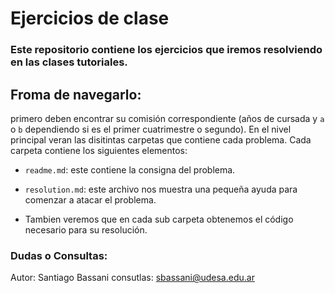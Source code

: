 # Ejercicios de clase
### Este repositorio contiene los ejercicios que iremos resolviendo en las clases tutoriales. 

## Froma de navegarlo:
primero deben encontrar su comisión correspondiente (años de cursada y `a` o `b` dependiendo si es el primer cuatrimestre o segundo).
En el nivel principal veran las disitintas carpetas que contiene cada problema.
Cada carpeta contiene los siguientes elementos:
- `readme.md`: este contiene la consigna del problema.
- `resolution.md`: este archivo nos muestra una pequeña ayuda para comenzar a atacar el problema.

- Tambien veremos que en cada sub carpeta obtenemos el código necesario para su resolución. 


### Dudas o Consultas:
Autor: Santiago Bassani 
consutlas: sbassani@udesa.edu.ar